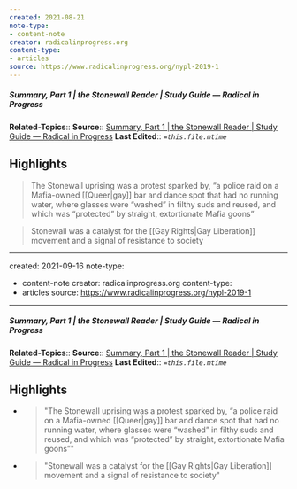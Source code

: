 ```yaml
---
created: 2021-08-21
note-type:
- content-note
creator: radicalinprogress.org
content-type: 
- articles
source: https://www.radicalinprogress.org/nypl-2019-1
---
```

##### Summary, Part 1 | the Stonewall Reader | Study Guide — Radical in Progress
**Related-Topics**:: 
**Source**:: [Summary, Part 1 | the Stonewall Reader | Study Guide — Radical in Progress](https://www.radicalinprogress.org/nypl-2019-1)
**Last Edited**:: *`=this.file.mtime`*

## Highlights

> The Stonewall uprising was a protest sparked by, “a police raid on a Mafia-owned [[Queer|gay]] bar and dance spot that had no running water, where glasses were “washed” in filthy suds and reused, and which was “protected” by straight, extortionate Mafia goons”



> Stonewall was a catalyst for the [[Gay Rights|Gay Liberation]] movement and a signal of resistance to society


---
created: 2021-09-16
note-type:
- content-note
creator: radicalinprogress.org
content-type: 
- articles
source: https://www.radicalinprogress.org/nypl-2019-1
---
##### Summary, Part 1 | the Stonewall Reader | Study Guide — Radical in Progress
**Related-Topics**:: 
**Source**:: [Summary, Part 1 | the Stonewall Reader | Study Guide — Radical in Progress](https://www.radicalinprogress.org/nypl-2019-1)
**Last Edited**:: *`=this.file.mtime`*

## Highlights
- > "The Stonewall uprising was a protest sparked by, “a police raid on a Mafia-owned [[Queer|gay]] bar and dance spot that had no running water, where glasses were “washed” in filthy suds and reused, and which was “protected” by straight, extortionate Mafia goons”" 
- > "Stonewall was a catalyst for the [[Gay Rights|Gay Liberation]] movement and a signal of resistance to society" 
